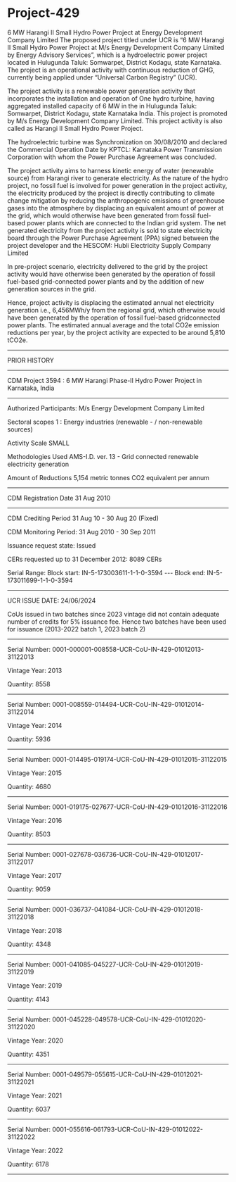 # Project-429
6 MW Harangi II Small Hydro Power Project at Energy Development Company Limited 
The proposed project titled under UCR is “6 MW Harangi II Small Hydro Power Project at M/s
Energy Development Company Limited by Energy Advisory Services”, which is a hydroelectric
power project located in Hulugunda Taluk: Somwarpet, District Kodagu, state Karnataka. The project
is an operational activity with continuous reduction of GHG, currently being applied under
“Universal Carbon Registry” (UCR).

The project activity is a renewable power generation activity that incorporates the installation and
operation of One hydro turbine, having aggregated installed capacity of 6 MW in the in Hulugunda Taluk:
Somwarpet, District Kodagu, state Karnataka India. This project is promoted by M/s Energy
Development Company Limited. This project activity is also called as Harangi II Small Hydro Power
Project.

The hydroelectric turbine was Synchronization on 30/08/2010 and declared the Commercial Operation
Date by KPTCL: Karnataka Power Transmission Corporation with whom the Power Purchase Agreement
was concluded.

The project activity aims to harness kinetic energy of water (renewable source) from Harangi river to
generate electricity. As the nature of the hydro project, no fossil fuel is involved for power generation in
the project activity, the electricity produced by the project is directly contributing to climate change
mitigation by reducing the anthropogenic emissions of greenhouse gases into the atmosphere by
displacing an equivalent amount of power at the grid, which would otherwise have been generated from
fossil fuel-based power plants which are connected to the Indian grid system.
The net generated electricity from the project activity is sold to state electricity board through the Power
Purchase Agreement (PPA) signed between the project developer and the HESCOM: Hubli Electricity
Supply Company Limited

In pre-project scenario, electricity delivered to the grid by the project activity would have otherwise been
generated by the operation of fossil fuel-based grid-connected power plants and by the addition of new
generation sources in the grid.

Hence, project activity is displacing the estimated annual net electricity generation i.e., 6,456MWh/y from
the regional grid, which otherwise would have been generated by the operation of fossil fuel-based gridconnected power plants. The estimated annual average and the total CO2e emission reductions per year,
by the project activity are expected to be around 5,810 tCO2e.
______________
PRIOR HISTORY
__________________
CDM Project 3594 : 6 MW Harangi Phase-II Hydro Power Project in Karnataka, India
______________
Authorized Participants: M/s Energy Development Company Limited

Sectoral scopes	1 : Energy industries (renewable - / non-renewable sources)

Activity Scale	SMALL

Methodologies Used	AMS-I.D. ver. 13 - Grid connected renewable electricity generation

Amount of Reductions	5,154 metric tonnes CO2 equivalent per annum
__________
CDM Registration Date	31 Aug 2010   
________________
CDM Crediting Period	31 Aug 10 - 30 Aug 20 (Fixed)

CDM Monitoring Period: 31 Aug 2010 - 30 Sep 2011 

Issuance request state: Issued

CERs requested up to 31 December 2012: 8089 CERs

Serial Range: Block start: IN-5-173003611-1-1-0-3594  --- Block end: IN-5-173011699-1-1-0-3594
__________________________
UCR ISSUE DATE: 24/06/2024

CoUs issued in two batches since 2023 vintage did not contain adequate number of credits for 5% issuance fee. Hence two batches have been used for issuance (2013-2022 batch 1, 2023 batch 2)
__________________
Serial Number: 0001-000001-008558-UCR-CoU-IN-429-01012013-31122013

Vintage Year: 2013

Quantity: 8558
______________
Serial Number: 0001-008559-014494-UCR-CoU-IN-429-01012014-31122014

Vintage Year: 2014

Quantity: 5936
_______________
Serial Number: 0001-014495-019174-UCR-CoU-IN-429-01012015-31122015

Vintage Year: 2015

Quantity: 4680
________________
Serial Number: 0001-019175-027677-UCR-CoU-IN-429-01012016-31122016

Vintage Year: 2016

Quantity: 8503
_________________
Serial Number: 0001-027678-036736-UCR-CoU-IN-429-01012017-31122017

Vintage Year: 2017

Quantity: 9059
________________
Serial Number: 0001-036737-041084-UCR-CoU-IN-429-01012018-31122018

Vintage Year: 2018

Quantity: 4348
_________________
Serial Number: 0001-041085-045227-UCR-CoU-IN-429-01012019-31122019

Vintage Year: 2019

Quantity: 4143
_______________
Serial Number: 0001-045228-049578-UCR-CoU-IN-429-01012020-31122020

Vintage Year: 2020

Quantity: 4351
______________
Serial Number: 0001-049579-055615-UCR-CoU-IN-429-01012021-31122021

Vintage Year: 2021

Quantity: 6037
______________
Serial Number: 0001-055616-061793-UCR-CoU-IN-429-01012022-31122022

Vintage Year: 2022

Quantity: 6178
____________________
